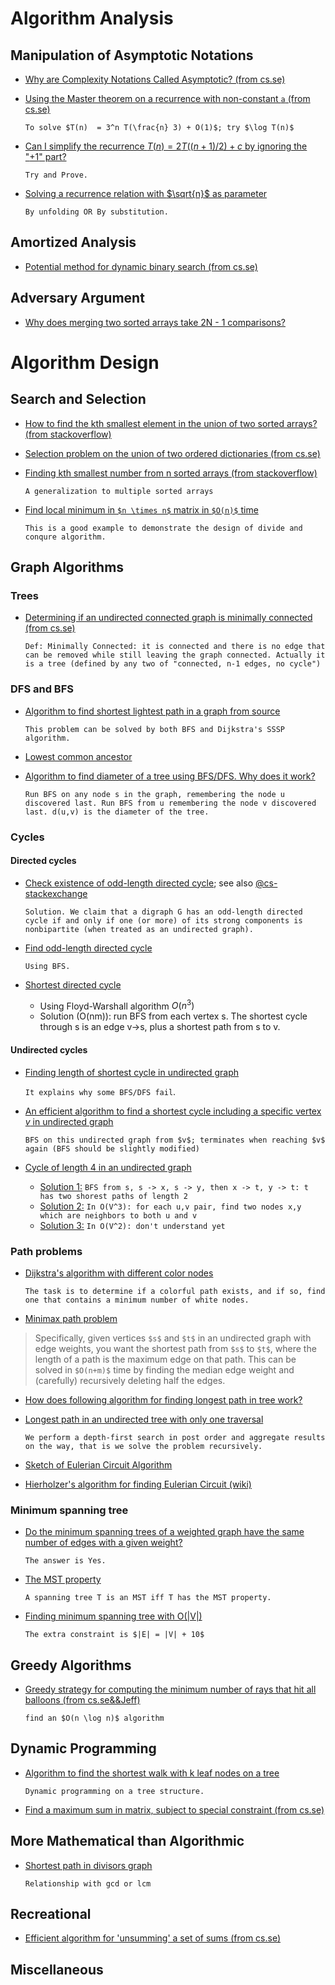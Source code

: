 # Algorithm Analysis

## Manipulation of Asymptotic Notations

- [Why are Complexity Notations Called Asymptotic? (from cs.se)](http://cs.stackexchange.com/q/53931/4911)

- [Using the Master theorem on a recurrence with non-constant `a` (from cs.se)](http://cs.stackexchange.com/q/52229/4911)

  `To solve $T(n)  = 3^n T(\frac{n} 3) + O(1)$; try $\log T(n)$`

- [Can I simplify the recurrence $T(n)=2T((n+1)/2)+c$ by ignoring the "$+1$" part?](http://cs.stackexchange.com/q/52298/4911)
 
  `Try and Prove.`

- [Solving a recurrence relation with $\sqrt{n}$ as parameter](http://cs.stackexchange.com/q/6410/4911)

  `By unfolding OR By substitution.`

## Amortized Analysis

- [Potential method for dynamic binary search (from cs.se)](http://cs.stackexchange.com/q/37822/4911)

## Adversary Argument

- [Why does merging two sorted arrays take 2N - 1 comparisons?](http://cs.stackexchange.com/q/57726/4911)

# Algorithm Design

## Search and Selection

- [How to find the kth smallest element in the union of two sorted arrays? (from stackoverflow)](http://stackoverflow.com/q/4607945/1833118)

- [Selection problem on the union of two ordered dictionaries (from cs.se)](http://cs.stackexchange.com/q/33106/4911)

- [Finding kth smallest number from n sorted arrays (from stackoverflow)](http://stackoverflow.com/q/8753345/1833118)

  `A generalization to multiple sorted arrays`

- [Find local minimum in `$n \times n$` matrix in `$O(n)$` time](http://stackoverflow.com/q/18525179/1833118) 

  `This is a good example to demonstrate the design of divide and conqure algorithm.`

## Graph Algorithms

### Trees

- [Determining if an undirected connected graph is minimally connected (from cs.se)](http://cs.stackexchange.com/q/52157/4911)

  `Def: Minimally Connected: it is connected and there is no edge that can be removed while still leaving the graph connected. Actually it is a tree (defined by any two of "connected, n-1 edges, no cycle")`

### DFS and BFS

- [Algorithm to find shortest lightest path in a graph from source](http://cs.stackexchange.com/q/51721/4911)

  `This problem can be solved by both BFS and Dijkstra's SSSP algorithm.`
- [Lowest common ancestor](https://en.wikipedia.org/wiki/Lowest_common_ancestor)
- [Algorithm to find diameter of a tree using BFS/DFS. Why does it work?](http://cs.stackexchange.com/q/22855/4911)
  
  `Run BFS on any node s in the graph, remembering the node u discovered last. Run BFS from u remembering the node v discovered last. d(u,v) is the diameter of the tree.`

### Cycles

#### Directed cycles
- [Check existence of odd-length directed cycle](http://algs4.cs.princeton.edu/42digraph/); see also [@cs-stackexchange](http://cs.stackexchange.com/q/3517/4911)

  `Solution. We claim that a digraph G has an odd-length directed cycle if and only if one (or more) of its strong components is nonbipartite (when treated as an undirected graph).`
- [Find odd-length directed cycle](http://cs.stackexchange.com/q/57565/4911)

  `Using BFS.`
- [Shortest directed cycle](http://algs4.cs.princeton.edu/42digraph/)
  - Using Floyd-Warshall algorithm $O(n^3)$
  - Solution (O(nm)): run BFS from each vertex s. The shortest cycle through s is an edge v->s, plus a shortest path from s to v.

#### Undirected cycles
- [Finding length of shortest cycle in undirected graph](http://stackoverflow.com/q/20847463/1833118)

  `It explains why some BFS/DFS fail`.
- [An efficient algorithm to find a shortest cycle including a specific vertex $v$ in undirected graph](http://cs.stackexchange.com/a/57688/4911)

  `BFS on this undirected graph from $v$; terminates when reaching $v$ again (BFS should be slightly modified)`

- [Cycle of length 4 in an undirected graph](http://mathoverflow.net/q/67960/28199)
  
  - [Solution 1:](http://mathoverflow.net/a/67970/28199) `BFS from s, s -> x, s -> y, then x -> t, y -> t: t has two shorest paths of length 2`
  - [Solution 2:](http://mathoverflow.net/a/199702/28199) `In O(V^3): for each u,v pair, find two nodes x,y which are neighbors to both u and v`
  - [Solution 3:](http://mathoverflow.net/a/16464/28199) `In O(V^2): don't understand yet`

### Path problems

- [Dijkstra's algorithm with different color nodes](http://cs.stackexchange.com/q/33056/4911)

  `The task is to determine if a colorful path exists, and if so, find one that contains a minimum number of white nodes.`

- [Minimax path problem](http://cstheory.stackexchange.com/questions/5195/reference-for-fast-algorithm-for-bottleneck-shortest-paths) 

> Specifically, given vertices `$s$` and `$t$` in an undirected graph with edge weights, you want the shortest path from `$s$` to `$t$`, where the length of a path is the maximum edge on that path. This can be solved in `$O(n+m)$` time by finding the median edge weight and (carefully) recursively deleting half the edges.

- [How does following algorithm for finding longest path in tree work?](http://www.quora.com/How-does-following-algorithm-for-finding-longest-path-in-tree-work)

- [Longest path in an undirected tree with only one traversal](http://cs.stackexchange.com/q/11263/4911)

  `We perform a depth-first search in post order and aggregate results on the way, that is we solve the problem recursively.`

- [Sketch of Eulerian Circuit Algorithm](http://www.ms.uky.edu/~lee/ma515fa10/euler.pdf)

- [Hierholzer's algorithm for finding Eulerian Circuit (wiki)](https://en.wikipedia.org/wiki/Eulerian_path#Hierholzer.27s_algorithm)

### Minimum spanning tree

- [Do the minimum spanning trees of a weighted graph have the same number of edges with a given weight?](http://cs.stackexchange.com/questions/2204/do-the-minimum-spanning-trees-of-a-weighted-graph-have-the-same-number-of-edges)

  `The answer is Yes.`
- [The MST property](http://cs.stackexchange.com/q/57477/4911)

  `A spanning tree T is an MST iff T has the MST property.`
  
- [Finding minimum spanning tree with O(|V|)](http://cs.stackexchange.com/q/19221/4911)
  
  `The extra constraint is $|E| = |V| + 10$`

## Greedy Algorithms

- [Greedy strategy for computing the minimum number of rays that hit all balloons (from cs.se&&Jeff)](http://cs.stackexchange.com/q/52291/4911)

  `find an $O(n \log n)$ algorithm`

## Dynamic Programming

- [Algorithm to find the shortest walk with k leaf nodes on a tree](http://cs.stackexchange.com/q/51738/4911)

  `Dynamic programming on a tree structure.`

- [Find a maximum sum in matrix, subject to special constraint (from cs.se)](http://cs.stackexchange.com/q/51995/4911)

## More Mathematical than Algorithmic

- [Shortest path in divisors graph](http://cs.stackexchange.com/q/52108/4911)

  `Relationship with gcd or lcm`

## Recreational

- [Efficient algorithm for 'unsumming' a set of sums (from cs.se)](http://cs.stackexchange.com/q/45525/4911)

## Miscellaneous
